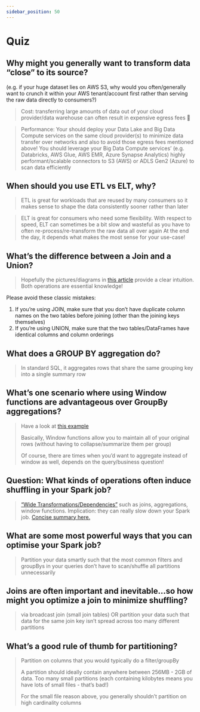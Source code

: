 ```yaml
---
sidebar_position: 50
---
```



# Quiz

## Why might you generally want to transform data “close” to its source?
(e.g. if your huge dataset lies on AWS S3, why would you often/generally want to crunch it within your AWS tenant/account first rather than serving the raw data directly to consumers?)


> Cost: transferring large amounts of data out of your cloud provider/data warehouse can often result in expensive egress fees 😤

> Performance:
Your should deploy your Data Lake and Big Data Compute services on the same cloud provider(s) to minimize data transfer over networks and also to avoid those egress fees mentioned above!
You should leverage your Big Data Compute services’ (e.g. Databricks, AWS Glue, AWS EMR, Azure Synapse Analytics) highly performant/scalable connectors to S3 (AWS) or ADLS Gen2 (Azure) to scan data efficiently

## When should you use ETL vs ELT, why?

> ETL is great for workloads that are reused by many consumers so it makes sense to shape the data consistently sooner rather than later 

> ELT is great for consumers who need some flexibility. With respect to speed, ELT can sometimes be a bit slow and wasteful as you have to often re-process/re-transform the raw data all over again
At the end the day, it depends what makes the most sense for your use-case!


## What’s the difference between a Join and a Union?

> Hopefully the pictures/diagrams in [this article](https://www.essentialsql.com/what-is-the-difference-between-a-join-and-a-union/) provide a clear intuition. 
Both operations are essential knowledge!

Please avoid these classic mistakes:
1. If you’re using JOIN, make sure that you don’t have duplicate column names on the two tables before joining (other than the joining keys themselves)
2. If you’re using UNION, make sure that the two tables/DataFrames have identical columns and column orderings

## What does a GROUP BY aggregation do?
> In standard SQL, it aggregates rows that share the same grouping key into a single summary row



## What’s one scenario where using Window functions are advantageous over GroupBy aggregations?
 > Have a look at [this example](https://databricks.com/blog/2015/07/15/introducing-window-functions-in-spark-sql.html)
>
> Basically, Window functions allow you to maintain all of your original rows (without having to collapse/summarize them per group)
>
> Of course, there are times when you’d want to aggregate instead of window as well, depends on the query/business question!

## Question: What kinds of operations often induce shuffling in your Spark job?
> [“Wide Transformations/Dependencies”](https://databricks.com/glossary/what-are-transformations) such as joins, aggregations, window functions. Implication: they can really slow down your Spark job. [Concise summary here.](https://databricks.com/glossary/what-are-transformations)

## What are some most powerful ways that you can optimise your Spark job?
> Partition your data smartly such that the most common filters and groupBys in your queries don’t have to scan/shuffle all partitions unnecessarily


## Joins are often important and inevitable...so how might you optimize a join to minimize shuffling?
> via broadcast join (small join tables) OR partition your data such that data for the same join key isn’t spread across too many different partitions


## What’s a good rule of thumb for partitioning?
> Partition on columns that you would typically do a filter/groupBy 
> 
> A partition should ideally contain anywhere between 256MB - 2GB of data. Too many small partitions (each containing kilobytes means you have lots of small files - that’s bad!)
>
> For the small file reason above, you generally shouldn’t partition on high cardinality columns


